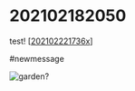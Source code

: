 # 202102182050 

test! [[202102221736x]]

#newmessage

![garden?](http://cdn.home-designing.com/wp-content/uploads/2013/11/21-Zen-garden.jpeg)

[//begin]: # "Autogenerated link references for markdown compatibility"
[202102221736x]: 202102221736x "202102221736x"
[//end]: # "Autogenerated link references"